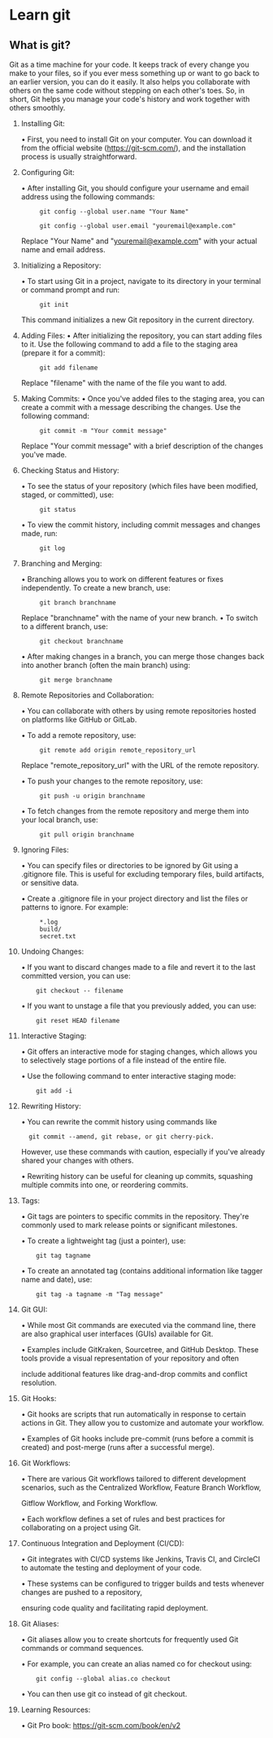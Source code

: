                                                                                                                                                                                                                                                       
# Learn git 

## What is git?
Git as a time machine for your code. It keeps track of every change you make to your files, so if you ever mess something up or want to go back to an earlier version, you can do it easily. It also helps you collaborate with others on the same code without stepping on each other's toes. So, in short, Git helps you manage your code's history and work together with others smoothly.

      
1. Installing Git:  
   
      • First, you need to install Git on your computer. You can download it from the official website (https://git-scm.com/), and the installation process is usually 
         straightforward.

2. Configuring Git:

      • After installing Git, you should configure your username and email address using the following commands:  
            
            git config --global user.name "Your Name"
         
            git config --global user.email "youremail@example.com"
   
      Replace "Your Name" and "youremail@example.com" with your actual name and email address.

3. Initializing a Repository:
   
    • To start using Git in a project, navigate to its directory in your terminal or command prompt and run:
      
            git init
   
      This command initializes a new Git repository in the current directory.

4. Adding Files:
    • After initializing the repository, you can start adding files to it. Use the following command to add a file to the staging area (prepare it for a commit):
      
            git add filename
   
      Replace "filename" with the name of the file you want to add.

6. Making Commits:
    • Once you've added files to the staging area, you can create a commit with a message describing the changes. Use the following command:
      
            git commit -m "Your commit message"


      Replace "Your commit message" with a brief description of the changes you've made.

7. Checking Status and History:
 
    • To see the status of your repository (which files have been modified, staged, or committed), use:
      
            git status 

    • To view the commit history, including commit messages and changes made, run:
      
            git log
   
8. Branching and Merging:
      
    • Branching allows you to work on different features or fixes independently. To create a new branch, use:
      
            git branch branchname


      Replace "branchname" with the name of your new branch.
    • To switch to a different branch, use:
      
            git checkout branchname
      
    • After making changes in a branch, you can merge those changes back into another branch (often the main branch) using:
      
            git merge branchname

9. Remote Repositories and Collaboration:

    • You can collaborate with others by using remote repositories hosted on platforms like GitHub or GitLab.
   
    • To add a remote repository, use:
      
            git remote add origin remote_repository_url

      Replace "remote_repository_url" with the URL of the remote repository.

    • To push your changes to the remote repository, use:
      
            git push -u origin branchname
      

    • To fetch changes from the remote repository and merge them into your local branch, use:
      
            git pull origin branchname

9. Ignoring Files:
 
    • You can specify files or directories to be ignored by Git using a .gitignore file. This is useful for excluding temporary files, build artifacts, or sensitive data.
    
    • Create a .gitignore file in your project directory and list the files or patterns to ignore. For example:
      
            *.log
            build/
            secret.txt

   
10. Undoing Changes:
    
    • If you want to discard changes made to a file and revert it to the last committed version, you can use:
      
            git checkout -- filename
    
    • If you want to unstage a file that you previously added, you can use:
      
            git reset HEAD filename

11. Interactive Staging:
    
    • Git offers an interactive mode for staging changes, which allows you to selectively stage portions of a file instead of the entire file.
    
    • Use the following command to enter interactive staging mode:
      
            git add -i

    
12. Rewriting History:
 
    • You can rewrite the commit history using commands like
    
          git commit --amend, git rebase, or git cherry-pick.
    
    However, use these commands with caution, especially if you've already shared your changes with others.
    
    • Rewriting history can be useful for cleaning up commits, squashing multiple commits into one, or reordering commits.


13. Tags:
    
    • Git tags are pointers to specific commits in the repository. They're commonly used to mark release points or significant milestones.
    
    • To create a lightweight tag (just a pointer), use:
      
            git tag tagname
    
    • To create an annotated tag (contains additional information like tagger name and date), use:
      
            git tag -a tagname -m "Tag message"

14. Git GUI:
    
    • While most Git commands are executed via the command line, there are also graphical user interfaces (GUIs) available for Git.
    
    • Examples include GitKraken, Sourcetree, and GitHub Desktop. These tools provide a visual representation of your repository and often
    
    include additional features like drag-and-drop commits and conflict resolution.


15. Git Hooks:
    
    • Git hooks are scripts that run automatically in response to certain actions in Git. They allow you to customize and automate your workflow.
    
    • Examples of Git hooks include pre-commit (runs before a commit is created) and post-merge (runs after a successful merge).


16. Git Workflows:
    
    • There are various Git workflows tailored to different development scenarios, such as the Centralized Workflow, Feature Branch Workflow,
    
    Gitflow Workflow, and Forking Workflow.
    
    • Each workflow defines a set of rules and best practices for collaborating on a project using Git.


17. Continuous Integration and Deployment (CI/CD):
    
    • Git integrates with CI/CD systems like Jenkins, Travis CI, and CircleCI to automate the testing and deployment of your code.
    
    • These systems can be configured to trigger builds and tests whenever changes are pushed to a repository,
    
    ensuring code quality and facilitating rapid deployment.



18. Git Aliases:

    • Git aliases allow you to create shortcuts for frequently used Git commands or command sequences.
    
    • For example, you can create an alias named co for checkout using:
      
            git config --global alias.co checkout

    
    • You can then use git co instead of git checkout.   



    
    


20. Learning Resources:
    
    • Git Pro book: https://git-scm.com/book/en/v2
    
   

